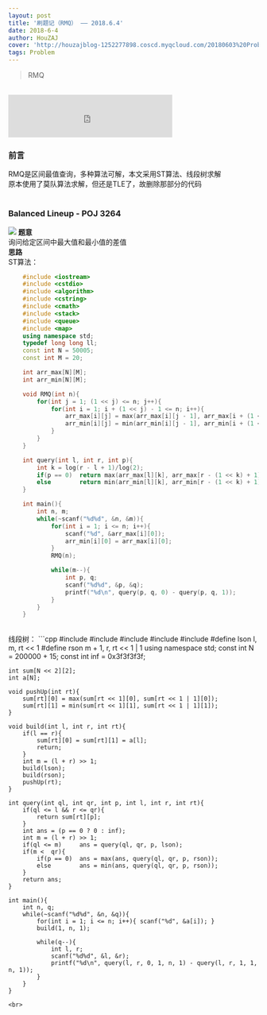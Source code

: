 ```yaml
---
layout: post
title: '刷题记（RMQ） —— 2018.6.4'
date: 2018-6-4
author: HouZAJ
cover: 'http://houzajblog-1252277898.coscd.myqcloud.com/20180603%20Problem0603/20180604-01.png'
tags: Problem
---
```


> RMQ   

<br>

<iframe type="text/html" src="http://music.163.com/outchain/player?type=2&id=29774728&auto=0&height=66" frameborder="no" border="0" marginwidth="0" marginheight="0" width="330" height="86"></iframe>      

<br>

### 前言   
RMQ是区间最值查询，多种算法可解，本文采用ST算法、线段树求解    
原本使用了莫队算法求解，但还是TLE了，故删除那部分的代码  
<br>

###  Balanced Lineup - POJ 3264
![](http://houzajblog-1252277898.coscd.myqcloud.com/20180603%20Problem0603/Balanced%20Lineup%20-%20POJ%203264.jpg)
**题意**  
询问给定区间中最大值和最小值的差值  
**思路**  
ST算法：  
```cpp
	#include <iostream>
	#include <cstdio>
	#include <algorithm>
	#include <cstring>
	#include <cmath>
	#include <stack>
	#include <queue>
	#include <map>
	using namespace std;
	typedef long long ll;
	const int N = 50005;
	const int M = 20;

	int arr_max[N][M];
	int arr_min[N][M];

	void RMQ(int n){
	    for(int j = 1; (1 << j) <= n; j++){
	        for(int i = 1; i + (1 << j) - 1 <= n; i++){
	            arr_max[i][j] = max(arr_max[i][j - 1], arr_max[i + (1 << (j - 1))][j - 1]);
	            arr_min[i][j] = min(arr_min[i][j - 1], arr_min[i + (1 << (j - 1))][j - 1]);
	        }
	    }
	}

	int query(int l, int r, int p){
	    int k = log(r - l + 1)/log(2);
	    if(p == 0)  return max(arr_max[l][k], arr_max[r - (1 << k) + 1][k]);
	    else        return min(arr_min[l][k], arr_min[r - (1 << k) + 1][k]);
	}

	int main(){
	    int n, m;
	    while(~scanf("%d%d", &n, &m)){
	        for(int i = 1; i <= n; i++){
	            scanf("%d", &arr_max[i][0]);
	            arr_min[i][0] = arr_max[i][0];
	        }
	        RMQ(n);

	        while(m--){
	            int p, q;
	            scanf("%d%d", &p, &q);
	            printf("%d\n", query(p, q, 0) - query(p, q, 1));
	        }
	    }
	}
```
<br>
线段树：  
```cpp
	#include <cstdio>
	#include <iostream>
	#include <cstring>
	#include <cstdlib>
	#include <ctime>
	#define lson l, m, rt << 1
	#define rson m + 1, r, rt << 1 | 1
	using namespace std;
	const int N = 200000 + 15;
	const int inf = 0x3f3f3f3f;

	int sum[N << 2][2];
	int a[N];

	void pushUp(int rt){
	    sum[rt][0] = max(sum[rt << 1][0], sum[rt << 1 | 1][0]);
	    sum[rt][1] = min(sum[rt << 1][1], sum[rt << 1 | 1][1]);
	}

	void build(int l, int r, int rt){
	    if(l == r){
	        sum[rt][0] = sum[rt][1] = a[l];
	        return;
	    }
	    int m = (l + r) >> 1;
	    build(lson);
	    build(rson);
	    pushUp(rt);
	}

	int query(int ql, int qr, int p, int l, int r, int rt){
	    if(ql <= l && r <= qr){
	        return sum[rt][p];
	    }
	    int ans = (p == 0 ? 0 : inf);
	    int m = (l + r) >> 1;
	    if(ql <= m)     ans = query(ql, qr, p, lson);
	    if(m <  qr){
	        if(p == 0)  ans = max(ans, query(ql, qr, p, rson));
	        else        ans = min(ans, query(ql, qr, p, rson));
	    }
	    return ans;
	}

	int main(){
	    int n, q;
	    while(~scanf("%d%d", &n, &q)){
	        for(int i = 1; i <= n; i++){ scanf("%d", &a[i]); }
	        build(1, n, 1);

	        while(q--){
	            int l, r;
	            scanf("%d%d", &l, &r);
	            printf("%d\n", query(l, r, 0, 1, n, 1) - query(l, r, 1, 1, n, 1));
	        }
	    }
	}
```
<br>
